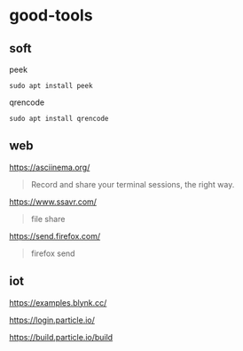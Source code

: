 # good-tools
## soft

peek

```
sudo apt install peek
```

qrencode

```
sudo apt install qrencode
```

## web

https://asciinema.org/ 
> Record and share your terminal sessions, the right way.

https://www.ssavr.com/
> file share

https://send.firefox.com/
> firefox send

## iot

https://examples.blynk.cc/

https://login.particle.io/

https://build.particle.io/build
